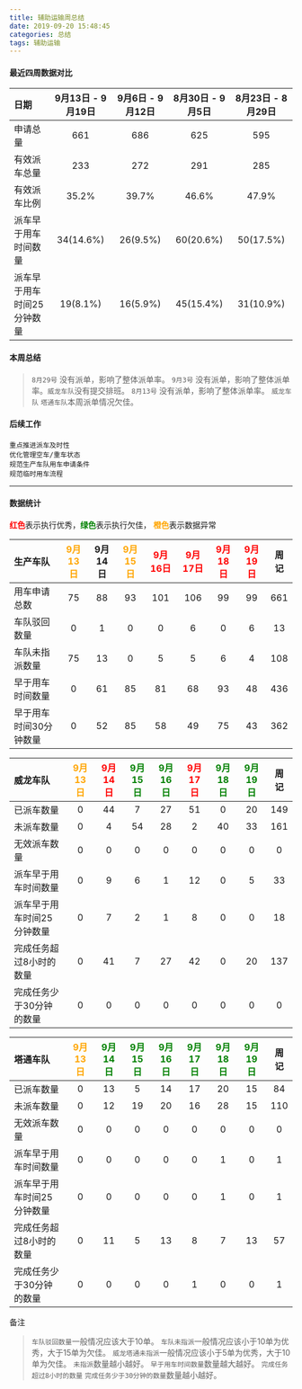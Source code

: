 ```yaml
---
title: 辅助运输周总结
date: 2019-09-20 15:48:45
categories: 总结
tags: 辅助运输
---
```



#### 最近四周数据对比

| 日期 | 9月13日 - 9月19日 | 9月6日 - 9月12日 | 8月30日 - 9月5日 | 8月23日 - 8月29日 |
| :------| :----: | :----: | :----: | :----: |
| 申请总量 | 661 | 686 | 625 | 595 |
| 有效派车总量 | 233 | 272 | 291 | 285 |
| 有效派车比例 | 35.2% | 39.7% | 46.6% | 47.9% |
| 派车早于用车时间数量 | 34(14.6%) | 26(9.5%) | 60(20.6%) | 50(17.5%) |
| 派车早于用车时间25分钟数量 | 19(8.1%) | 16(5.9%) | 45(15.4%) | 31(10.9%) |

#### 本周总结

> `8月29号` 没有派单，影响了整体派单率。
> `9月3号` 没有派单，影响了整体派单率。`威龙车队`没有提交排班。
> `8月13号` 没有派单，影响了整体派单率。
> `威龙车队` `塔通车队`本周派单情况欠佳。


#### 后续工作

```
重点推进派车及时性
优化管理空车/重车状态
规范生产车队用车申请条件
规范临时用车流程
```

---------------------------
#### 数据统计

<font color="red">**红色**</font>表示执行优秀，<font color="green">**绿色**</font>表示执行欠佳， <font color="orange">**橙色**</font>表示数据异常


| 生产车队 | <font color="orange">9月13日</font> | <font color="">9月14日</font> | <font color="orange">9月15日</font> | <font color="red">9月16日</font> | <font color="red">9月17日</font> | <font color="red">9月18日</font> | <font color="red">9月19日</font> |周记|
| :------| :----: | :----: | :----: | :----: | :----: | :----: | :----: |  :----: | 
| 用车申请总数         | 75 | 88 | 93 | 101 | 106 | 99 | 99 | 661 |
| 车队驳回数量         | 0 | 1 | 0 | 0 | 6 | 0 | 6 | 13 | 
| 车队未指派数量        | 75 | 13 | 0 | 5 | 5 | 6 | 4 | 108 | 
| 早于用车时间数量      | 0 | 61 | 85 | 81 | 68 | 93 | 48 | 436 |
| 早于用车时间30分钟数量  | 0 | 52 | 85 | 58 | 49 | 75 | 43 | 362 |

| 威龙车队 | <font color="orange">9月13日</font> | <font color="red">9月14日</font> | <font color="green">9月15日</font> | <font color="green">9月16日</font> | <font color="red">9月17日</font> | <font color="green">9月18日</font> | <font color="green">9月19日</font> |周记|
| :------| :----: | :----: | :----: | :----: | :----: | :----: | :----: |  :----: | 
| 已派车数量    | 0 | 44 | 7 | 27 | 51 | 0 | 20 | 149 |
| 未派车数量   | 0 | 4 | 54 | 28 | 2 | 40 | 33 | 161 |
| 无效派车数量  | 0 | 0 | 0 | 0 | 0 | 0 | 0 | 0 |
| 派车早于用车时间数量  | 0 | 9 | 6 | 1 | 12 | 0 | 5 | 33 |
| 派车早于用车时间25分钟数量  | 0 | 7 | 2 | 1 | 8 | 0 | 0 | 18 |
| 完成任务超过8小时的数量 | 0 | 41 | 7 | 27 | 42 | 0 | 20 | 137 |
| 完成任务少于30分钟的数量  | 0 | 0 | 0 | 0 | 0 | 0 | 0 | 0 |


| 塔通车队 | <font color="orange">9月13日</font> | <font color="green">9月14日</font> | <font color="green">9月15日</font> | <font color="green">9月16日</font> | <font color="green">9月17日</font> | <font color="green">9月18日</font> | <font color="green">9月19日</font> |周记|
| :------| :----: | :----: | :----: | :----: | :----: | :----: | :----: |  :----: | 
| 已派车数量    | 0 | 13 | 5 | 14 | 17 | 20 | 15 | 84 |
| 未派车数量   | 0 | 12 | 19 | 20 | 16 | 28 | 15 | 110 | 
| 无效派车数量  | 0 | 0 | 0 | 0 | 0 | 0 | 0 | 0 |
| 派车早于用车时间数量  | 0 | 0 | 0 | 0 | 0 | 1 | 0 | 1 |
| 派车早于用车时间25分钟数量  | 0 | 0 | 0 | 0 | 0 | 1 | 0 | 1 |
| 完成任务超过8小时的数量 | 0 | 11 | 5 | 13 | 8 | 7 | 13 | 57 | 
| 完成任务少于30分钟的数量  | 0 | 0 | 0 | 0 | 1 | 0 | 0 | 1 |

备注

> `车队驳回数量`一般情况应该大于10单。
> `车队未指派`一般情况应该小于10单为优秀，大于15单为欠佳。
> `威龙塔通未指派`一般情况应该小于5单为优秀，大于10单为欠佳。
> `未指派`数量越小越好。
> `早于用车时间数量`数量越大越好。
> `完成任务超过8小时的数量` `完成任务少于30分钟的数量`数量越小越好。
